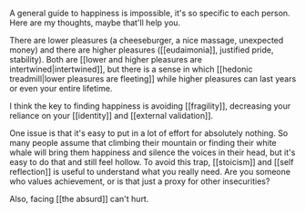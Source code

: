 A general guide to happiness is impossible, it's so specific to each person. Here are my thoughts, maybe that'll help you.

There are lower pleasures (a cheeseburger, a nice massage, unexpected money) and there are higher pleasures ([[eudaimonia]], justified pride, stability). Both are [[lower and higher pleasures are intertwined|intertwined]], but there is a sense in which [[hedonic treadmill|lower pleasures are fleeting]] while higher pleasures can last years or even your entire lifetime.

I think the key to finding happiness is avoiding [[fragility]], decreasing your reliance on your [[identity]] and [[external validation]]. 

One issue is that it's easy to put in a lot of effort for absolutely nothing. So many people assume that climbing their mountain or finding their white whale will bring them happiness and silence the voices in their head, but it's easy to do that and still feel hollow. To avoid this trap, [[stoicism]] and [[self reflection]] is useful to understand what you really need. Are you someone who values achievement, or is that just a proxy for other insecurities?

Also, facing [[the absurd]] can't hurt.
